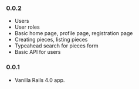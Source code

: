 ### 0.0.2

* Users
* User roles
* Basic home page, profile page, registration page
* Creating pieces, listing pieces
* Typeahead search for pieces form
* Basic API for users

### 0.0.1

* Vanilla Rails 4.0 app.
